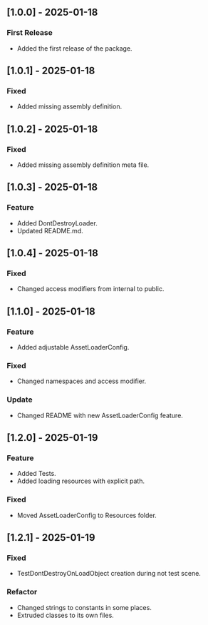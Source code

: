 ## [1.0.0] - 2025-01-18
### First Release
- Added the first release of the package.
## [1.0.1] - 2025-01-18
### Fixed
- Added missing assembly definition.
## [1.0.2] - 2025-01-18
### Fixed
- Added missing assembly definition meta file.
## [1.0.3] - 2025-01-18
### Feature
- Added DontDestroyLoader.
- Updated README.md.
## [1.0.4] - 2025-01-18
### Fixed
- Changed access modifiers from internal to public.
## [1.1.0] - 2025-01-18
### Feature
- Added adjustable AssetLoaderConfig.
### Fixed
- Changed namespaces and access modifier.
### Update
- Changed README with new AssetLoaderConfig feature.
## [1.2.0] - 2025-01-19
### Feature
- Added Tests.
- Added loading resources with explicit path.
### Fixed
- Moved AssetLoaderConfig to Resources folder.
## [1.2.1] - 2025-01-19
### Fixed
- TestDontDestroyOnLoadObject creation during not test scene.
### Refactor
- Changed strings to constants in some places.
- Extruded classes to its own files.